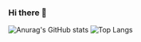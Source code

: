 ### Hi there 👋

![Anurag's GitHub stats](https://github-readme-stats.vercel.app/api?username=JIM-GLITCH&show_icons=true&count_private=true&)
![Top Langs](https://github-readme-stats.vercel.app/api/top-langs/?username=JIM-GLITCH&layout=compact&)

<!--
**maerd-zinbieL/maerd-zinbieL** is a ✨ _special_ ✨ repository because its `README.md` (this file) appears on your GitHub profile.

Here are some ideas to get you started:

- 🔭 I’m currently working on ...
- 🌱 I’m currently learning ...
- 👯 I’m looking to collaborate on ...
- 🤔 I’m looking for help with ...
- 💬 Ask me about ...
- 📫 How to reach me: ...
- 😄 Pronouns: ...
- ⚡ Fun fact: ...
-->